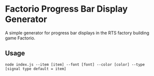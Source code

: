 # Factorio Progress Bar Display Generator
A simple generator for progress bar displays in the RTS factory building game
Factorio.

## Usage
```node index.js --item [item] --font [font] --color [color] --type [signal type default = item]```